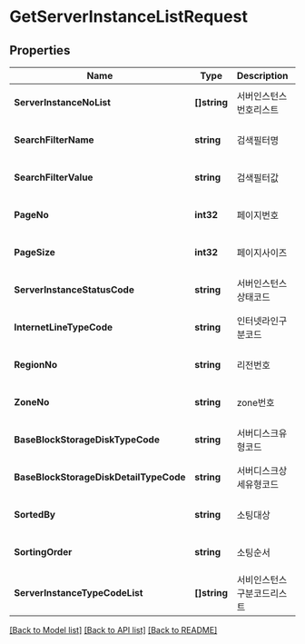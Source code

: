 # GetServerInstanceListRequest

## Properties
Name | Type | Description | Notes
------------ | ------------- | ------------- | -------------
**ServerInstanceNoList** | **[]string** | 서버인스턴스번호리스트 | [optional] [default to null]
**SearchFilterName** | **string** | 검색필터명 | [optional] [default to null]
**SearchFilterValue** | **string** | 검색필터값 | [optional] [default to null]
**PageNo** | **int32** | 페이지번호 | [optional] [default to null]
**PageSize** | **int32** | 페이지사이즈 | [optional] [default to null]
**ServerInstanceStatusCode** | **string** | 서버인스턴스상태코드 | [optional] [default to null]
**InternetLineTypeCode** | **string** | 인터넷라인구분코드 | [optional] [default to null]
**RegionNo** | **string** | 리전번호 | [optional] [default to null]
**ZoneNo** | **string** | zone번호 | [optional] [default to null]
**BaseBlockStorageDiskTypeCode** | **string** | 서버디스크유형코드 | [optional] [default to null]
**BaseBlockStorageDiskDetailTypeCode** | **string** | 서버디스크상세유형코드 | [optional] [default to null]
**SortedBy** | **string** | 소팅대상 | [optional] [default to null]
**SortingOrder** | **string** | 소팅순서 | [optional] [default to null]
**ServerInstanceTypeCodeList** | **[]string** | 서비인스턴스구분코드리스트 | [optional] [default to null]

[[Back to Model list]](../README.md#documentation-for-models) [[Back to API list]](../README.md#documentation-for-api-endpoints) [[Back to README]](../README.md)


